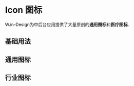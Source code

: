 # Icon 图标

W.in-Design为中后台应用提供了大量原创的**通用图标**和**医疗图标**.

## 基础用法

<m-icon />

## 通用图标

<m-icon-group />

## 行业图标

<m-iconx-group />